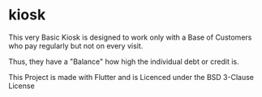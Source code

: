 # kiosk

This very Basic Kiosk is designed to work only with a Base of Customers who pay regularly but not on every visit.

Thus, they have a "Balance" how high the individual debt or credit is.

This Project is made with Flutter and is Licenced under the BSD 3-Clause License